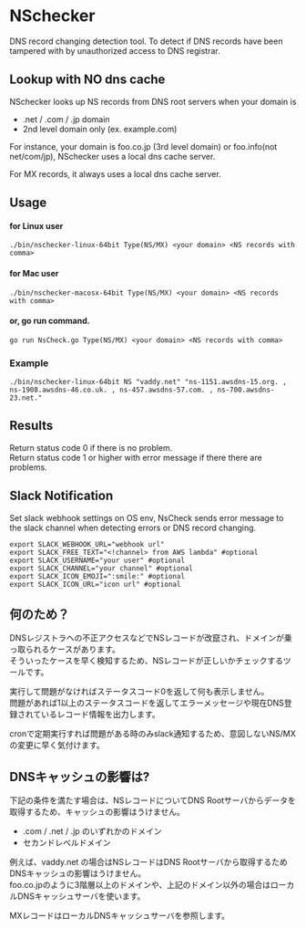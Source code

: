 # NSchecker
DNS record changing detection tool. 
To detect if DNS records have been tampered with by unauthorized access to DNS registrar.

## Lookup with NO dns cache
NSchecker looks up NS records from DNS root servers when your domain is
- .net / .com / .jp domain
- 2nd level domain only (ex. example.com)

For instance, 
your domain is foo.co.jp (3rd level domain) or foo.info(not net/com/jp),
NSchecker uses a local dns cache server.

For MX records, it always uses a local dns cache server.

## Usage
#### for Linux user
```
./bin/nschecker-linux-64bit Type(NS/MX) <your domain> <NS records with comma> 
```

#### for Mac user
```
./bin/nschecker-macosx-64bit Type(NS/MX) <your domain> <NS records with comma> 
```

#### or, go run command.
```
go run NsCheck.go Type(NS/MX) <your domain> <NS records with comma> 
```

### Example
```
./bin/nschecker-linux-64bit NS "vaddy.net" "ns-1151.awsdns-15.org. , ns-1908.awsdns-46.co.uk. , ns-457.awsdns-57.com. , ns-700.awsdns-23.net." 
```

## Results
Return status code 0 if there is no problem.  
Return status code 1 or higher with error message if there there are problems.

## Slack Notification
Set slack webhook settings on OS env, 
NsCheck sends error message to the slack channel when detecting errors or DNS record changing.

```cassandraql
export SLACK_WEBHOOK_URL="webhook url"
export SLACK_FREE_TEXT="<!channel> from AWS lambda" #optional
export SLACK_USERNAME="your user" #optional
export SLACK_CHANNEL="your channel" #optional
export SLACK_ICON_EMOJI=":smile:" #optional
export SLACK_ICON_URL="icon url" #optional
```

## 何のため？
DNSレジストラへの不正アクセスなどでNSレコードが改竄され、ドメインが乗っ取られるケースがあります。  
そういったケースを早く検知するため、NSレコードが正しいかチェックするツールです。  

実行して問題がなければステータスコード0を返して何も表示しません。  
問題があれば1以上のステータスコードを返してエラーメッセージや現在DNS登録されているレコード情報を出力します。  

cronで定期実行すれば問題がある時のみslack通知するため、意図しないNS/MXの変更に早く気付けます。


## DNSキャッシュの影響は? 

下記の条件を満たす場合は、NSレコードについてDNS Rootサーバからデータを取得するため、キャッシュの影響はうけません。

- .com / .net / .jp のいずれかのドメイン
- セカンドレベルドメイン

例えば、vaddy.net の場合はNSレコードはDNS Rootサーバから取得するためDNSキャッシュの影響はうけません。  
foo.co.jpのように3階層以上のドメインや、上記のドメイン以外の場合はローカルDNSキャッシュサーバを使います。 

MXレコードはローカルDNSキャッシュサーバを参照します。